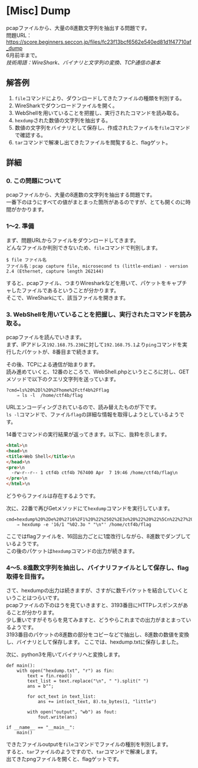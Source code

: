 # [Misc] Dump
pcapファイルから、大量の8進数文字列を抽出する問題です。  
問題URL：https://score.beginners.seccon.jp/files/fc23f13bcf6562e540ed81d1f47710af_dump  
6月前半まで。  
*技術用語：WireShark、バイナリと文字列の変換、TCP通信の基本*

## 解答例
1. `file`コマンドにより、ダウンロードしてきたファイルの種類を判別する。  
1. WireSharkでダウンロードファイルを開く。  
1. WebShellを用いていることを把握し、実行されたコマンドを読み取る。
1. `hexdump`された数値の文字列を抽出する。
1. 数値の文字列をバイナリとして保存し、作成されたファイルを`file`コマンドで確認する。
1. `tar`コマンドで解凍し出てきたファイルを閲覧すると、flagゲット。

## 詳細
### 0. この問題について
pcapファイルから、大量の8進数の文字列を抽出する問題です。  
一番下のほうにすべての値がまとまった箇所があるのですが、とても開くのに時間がかかります。

### 1～2. 準備
まず、問題URLからファイルをダウンロードしてきます。  
どんなファイルか判別できないため、`file`コマンドで判別します。
~~~
$ file ファイル名
ファイル名：pcap capture file, microsecond ts (little-endian) - version 2.4 (Ethernet, capture length 262144)
~~~
すると、pcapファイル、つまりWiresharkなどを用いて、パケットをキャプチャしたファイルであるということが分かります。  
そこで、WireSharkにて、該当ファイルを開きます。

### 3. WebShellを用いていることを把握し、実行されたコマンドを読み取る。
pcapファイルを読んでいきます。  
まず、IPアドレス`192.168.75.230`に対して`192.168.75.1`より`ping`コマンドを実行したパケットが、8番目まで続きます。  

その後、TCPによる通信が始まります。  
読み進めていくと、12番のところで、WebShell.phpというところに対し、GETメソッドで以下のクエリ文字列を送っています。  
~~~
?cmd=ls%20%2Dl%20%2Fhome%2Fctf4b%2Fflag
    ⇒ ls -l  /home/ctf4b/flag
~~~
URLエンコーディングされているので、読み替えたものが下です。  
`ls -l`コマンドで、ファイル`flag`の詳細な情報を取得しようとしているようです。  

14番でコマンドの実行結果が返ってきます。以下に、抜粋を示します。  
~~~html
<html>\n
<head>\n
<title>Web Shell</title>\n
</head>\n
<pre>\n
  -rw-r--r-- 1 ctf4b ctf4b 767400 Apr  7 19:46 /home/ctf4b/flag\n
</pre>\n
</html>\n
~~~
どうやらファイルは存在するようです。  

次に、22番で再びGetメソッドにて`hexdump`コマンドを実行しています。  
~~~
cmd=hexdump%20%2De%20%2716%2F1%20%22%2502%2E3o%20%22%20%22%5Cn%22%27%20%2Fhome%2Fctf4b%2Fflag
    ⇒ hexdump -e '16/1 "%02.3o " "\n"' /home/ctf4b/flag
~~~
ここではflagファイルを、16回出力ごとに1度改行しながら、8進数でダンプしているようです。  
この後のパケットは`hexdump`コマンドの出力が続きます。

### 4～5. 8進数文字列を抽出し、バイナリファイルとして保存し、flag取得を目指す。
さて、hexdumpの出力は続きますが、さすがに数千パケットを結合していくということはつらいです。  
pcapファイルの下のほうを見ていきますと、3193番目にHTTPレスポンスがあることが分かります。  
少し重いですがそちらを見てみますと、どうやらこれまでの出力がまとまっているようです。  
3193番目のパケットの8進数の部分をコピーなどで抽出し、8進数の数値を変換し、バイナリとして保存します。 
ここでは、hexdump.txtに保存しました。  

次に、python3を用いてバイナリへと変換します。  
~~~Python3
def main():
    with open("hexdump.txt", "r") as fin:
        text = fin.read()
        text_list = text.replace("\n", " ").split(" ")
        ans = b"";

        for oct_text in text_list:
            ans += int(oct_text, 8).to_bytes(1, "little")

        with open("output", "wb") as fout:
            fout.write(ans)

if __name__ == "__main__":
    main()
~~~
できたファイルoutputを`file`コマンドでファイルの種別を判別します。  
すると、`tar`ファイルのようですので、`tar`コマンドで解凍します。  
出てきたpngファイルを開くと、flagゲットです。
